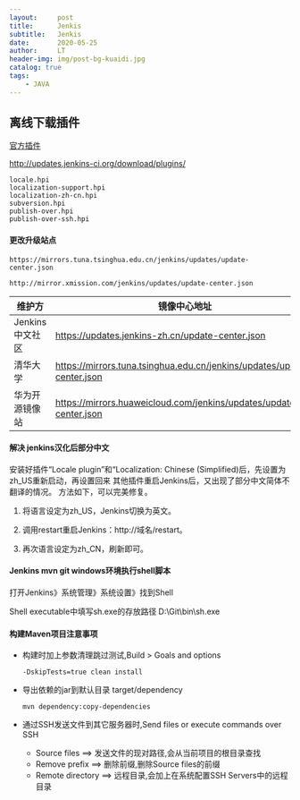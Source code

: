 ```yaml
---
layout:     post
title:      Jenkis
subtitle:   Jenkis
date:       2020-05-25
author:     LT
header-img: img/post-bg-kuaidi.jpg
catalog: true
tags:
    - JAVA
---
```


## 离线下载插件

[官方插件](http://updates.jenkins-ci.org/download/plugins/)

http://updates.jenkins-ci.org/download/plugins/

```
locale.hpi
localization-support.hpi
localization-zh-cn.hpi
subversion.hpi
publish-over.hpi
publish-over-ssh.hpi
```
#### 更改升级站点

```
https://mirrors.tuna.tsinghua.edu.cn/jenkins/updates/update-center.json
```

```
http://mirror.xmission.com/jenkins/updates/update-center.json
```

| 维护方          | 镜像中心地址                                                 |
| --------------- | ------------------------------------------------------------ |
| Jenkins中文社区 | https://updates.jenkins-zh.cn/update-center.json             |
| 清华大学        | https://mirrors.tuna.tsinghua.edu.cn/jenkins/updates/update-center.json |
| 华为开源镜像站  | https://mirrors.huaweicloud.com/jenkins/updates/update-center.json |

#### 解决 jenkins汉化后部分中文

安装好插件“Locale plugin”和“Localization: Chinese (Simplified)后，先设置为zh_US重新启动，再设置回来
其他插件重启Jenkins后，又出现了部分中文简体不翻译的情况。
方法如下，可以完美修复。

1. 将语言设定为zh_US，Jenkins切换为英文。

2. 调用restart重启Jenkins：http://域名/restart。

3. 再次语言设定为zh_CN，刷新即可。

#### Jenkins mvn git windows环境执行shell脚本

打开Jenkins》系统管理》系统设置》找到Shell

Shell executable中填写sh.exe的存放路径 D:\Git\bin\sh.exe

#### 构建Maven项目注意事项

- 构建时加上参数清理跳过测试,Build > Goals and options

    ```
    -DskipTests=true clean install
    ```

- 导出依赖的jar到默认目录 target/dependency

    ```
    mvn dependency:copy-dependencies
    ```

- 通过SSH发送文件到其它服务器时,Send files or execute commands over SSH
  - Source files	==>	发送文件的现对路径,会从当前项目的根目录查找
  - Remove prefix	==>	删除前缀,删除Source files的前缀
  - Remote directory	==>	远程目录,会加上在系统配置SSH Servers中的远程目录